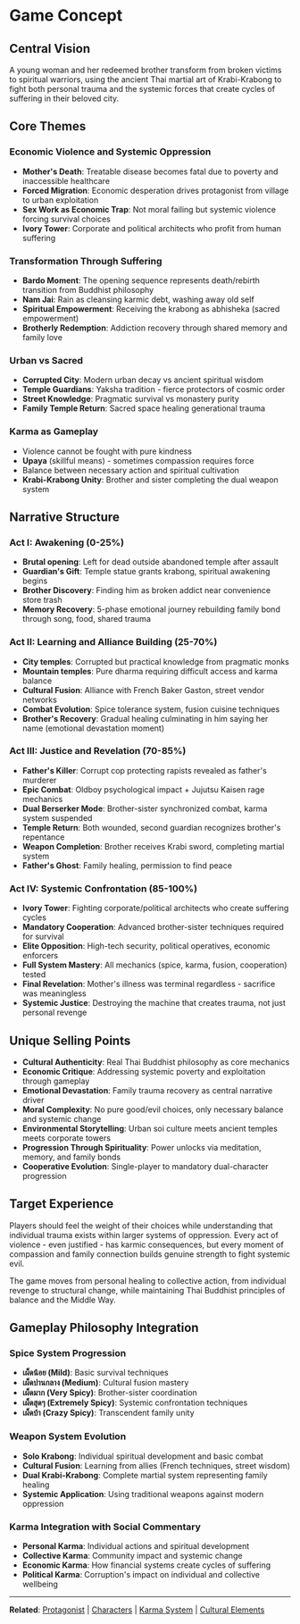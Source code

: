 # Game Concept

## Central Vision

A young woman and her redeemed brother transform from broken victims to spiritual warriors, using the ancient Thai martial art of Krabi-Krabong to fight both personal trauma and the systemic forces that create cycles of suffering in their beloved city.

## Core Themes

### Economic Violence and Systemic Oppression
- **Mother's Death**: Treatable disease becomes fatal due to poverty and inaccessible healthcare
- **Forced Migration**: Economic desperation drives protagonist from village to urban exploitation
- **Sex Work as Economic Trap**: Not moral failing but systemic violence forcing survival choices
- **Ivory Tower**: Corporate and political architects who profit from human suffering

### Transformation Through Suffering
- **Bardo Moment**: The opening sequence represents death/rebirth transition from Buddhist philosophy
- **Nam Jai**: Rain as cleansing karmic debt, washing away old self
- **Spiritual Empowerment**: Receiving the krabong as abhisheka (sacred empowerment)
- **Brotherly Redemption**: Addiction recovery through shared memory and family love

### Urban vs Sacred
- **Corrupted City**: Modern urban decay vs ancient spiritual wisdom
- **Temple Guardians**: Yaksha tradition - fierce protectors of cosmic order
- **Street Knowledge**: Pragmatic survival vs monastery purity
- **Family Temple Return**: Sacred space healing generational trauma

### Karma as Gameplay
- Violence cannot be fought with pure kindness
- **Upaya** (skillful means) - sometimes compassion requires force
- Balance between necessary action and spiritual cultivation
- **Krabi-Krabong Unity**: Brother and sister completing the dual weapon system

## Narrative Structure

### Act I: Awakening (0-25%)
- **Brutal opening**: Left for dead outside abandoned temple after assault
- **Guardian's Gift**: Temple statue grants krabong, spiritual awakening begins
- **Brother Discovery**: Finding him as broken addict near convenience store trash
- **Memory Recovery**: 5-phase emotional journey rebuilding family bond through song, food, shared trauma

### Act II: Learning and Alliance Building (25-70%)
- **City temples**: Corrupted but practical knowledge from pragmatic monks
- **Mountain temples**: Pure dharma requiring difficult access and karma balance
- **Cultural Fusion**: Alliance with French Baker Gaston, street vendor networks
- **Combat Evolution**: Spice tolerance system, fusion cuisine techniques
- **Brother's Recovery**: Gradual healing culminating in him saying her name (emotional devastation moment)

### Act III: Justice and Revelation (70-85%)
- **Father's Killer**: Corrupt cop protecting rapists revealed as father's murderer
- **Epic Combat**: Oldboy psychological impact + Jujutsu Kaisen rage mechanics
- **Dual Berserker Mode**: Brother-sister synchronized combat, karma system suspended
- **Temple Return**: Both wounded, second guardian recognizes brother's repentance
- **Weapon Completion**: Brother receives Krabi sword, completing martial system
- **Father's Ghost**: Family healing, permission to find peace

### Act IV: Systemic Confrontation (85-100%)
- **Ivory Tower**: Fighting corporate/political architects who create suffering cycles
- **Mandatory Cooperation**: Advanced brother-sister techniques required for survival
- **Elite Opposition**: High-tech security, political operatives, economic enforcers
- **Full System Mastery**: All mechanics (spice, karma, fusion, cooperation) tested
- **Final Revelation**: Mother's illness was terminal regardless - sacrifice was meaningless
- **Systemic Justice**: Destroying the machine that creates trauma, not just personal revenge

## Unique Selling Points

- **Cultural Authenticity**: Real Thai Buddhist philosophy as core mechanics
- **Economic Critique**: Addressing systemic poverty and exploitation through gameplay
- **Emotional Devastation**: Family trauma recovery as central narrative driver
- **Moral Complexity**: No pure good/evil choices, only necessary balance and systemic change
- **Environmental Storytelling**: Urban soi culture meets ancient temples meets corporate towers
- **Progression Through Spirituality**: Power unlocks via meditation, memory, and family bonds
- **Cooperative Evolution**: Single-player to mandatory dual-character progression

## Target Experience

Players should feel the weight of their choices while understanding that individual trauma exists within larger systems of oppression. Every act of violence - even justified - has karmic consequences, but every moment of compassion and family connection builds genuine strength to fight systemic evil.

The game moves from personal healing to collective action, from individual revenge to structural change, while maintaining Thai Buddhist principles of balance and the Middle Way.

## Gameplay Philosophy Integration

### Spice System Progression
- **เผ็ดน้อย (Mild)**: Basic survival techniques
- **เผ็ดปานกลาง (Medium)**: Cultural fusion mastery  
- **เผ็ดมาก (Very Spicy)**: Brother-sister coordination
- **เผ็ดสุดๆ (Extremely Spicy)**: Systemic confrontation techniques
- **เผ็ดบ้า (Crazy Spicy)**: Transcendent family unity

### Weapon System Evolution
- **Solo Krabong**: Individual spiritual development and basic combat
- **Cultural Fusion**: Learning from allies (French techniques, street wisdom)
- **Dual Krabi-Krabong**: Complete martial system representing family healing
- **Systemic Application**: Using traditional weapons against modern oppression

### Karma Integration with Social Commentary
- **Personal Karma**: Individual actions and spiritual development
- **Collective Karma**: Community impact and systemic change
- **Economic Karma**: How financial systems create cycles of suffering
- **Political Karma**: Corruption's impact on individual and collective wellbeing

---

**Related**: [Protagonist](./protagonist.md) | [Characters](./characters.md) | [Karma System](./karma-system.md) | [Cultural Elements](./cultural-elements.md)